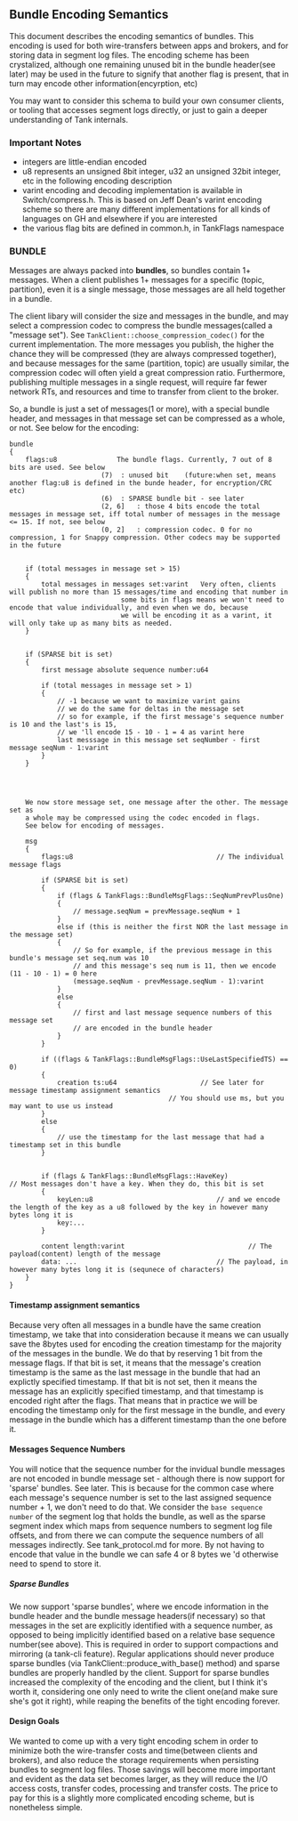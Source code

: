 ## Bundle Encoding Semantics
This document describes the encoding semantics of bundles. 
This encoding is used for both wire-transfers between apps and brokers, and for storing data in segment log files.
The encoding scheme has been crystalized, although one remaining unused bit in the bundle header(see later) may be used in the future
to signify that another flag is present, that in turn may encode other information(encyrption, etc)

You may want to consider this schema to build your own consumer clients, or tooling that accesses segment logs directly, or
just to gain a deeper understanding of Tank internals.

### Important Notes
- integers are little-endian encoded
- u8 represents an unsigned 8bit integer, u32 an unsigned 32bit integer, etc in the following encoding description
- varint encoding and decoding implementation is available in Switch/compress.h. This is based on Jeff Dean's varint encoding scheme
	so there are many different implementations for all kinds of languages on GH and elsewhere if you are interested
- the various flag bits are defined in common.h, in TankFlags namespace



### BUNDLE
Messages are always packed into **bundles**, so bundles contain 1+ messages. 
When a client publishes 1+ messages for a specific (topic, partition), even it is a single message, those messages are
all held together in a bundle. 

The client libary will consider the size and messages in the bundle, and may select a compression
codec to compress the bundle messages(called a "message set").  See `TankClient::choose_compression_codec()` for the current implementation.
The more messages you publish, the higher the chance they will 
be compressed (they are always compressed together), and because messages for the same (partition, topic) are usually similar, the compression
codec will often yield a great compression ratio. Furthermore, publishing multiple messages in a single request, will require far fewer network RTs, 
and resources and time to transfer from client to the broker. 

So, a bundle is just a set of messages(1 or more), with a special bundle header, and messages in that message set can be compressed as a whole, or not.
See below for the encoding:


```
bundle
{
	flags:u8		       The bundle flags. Currently, 7 out of 8 bits are used. See below
				       (7) 	: unused bit	(future:when set, means another flag:u8 is defined in the bunde header, for encryption/CRC etc)
				       (6) 	: SPARSE bundle bit - see later
				       (2, 6] 	: those 4 bits encode the total messages in message set, iff total number of messages in the message <= 15. If not, see below
				       (0, 2] 	: compression codec. 0 for no compression, 1 for Snappy compression. Other codecs may be supported in the future


	if (total messages in message set > 15)
	{
		total messages in messages set:varint 	Very often, clients will publish no more than 15 messages/time and encoding that number in
							some bits in flags means we won't need to encode that value individually, and even when we do, because
							we will be encoding it as a varint, it will only take up as many bits as needed.
	}


	if (SPARSE bit is set)
	{
		first message absolute sequence number:u64

		if (total messages in message set > 1)
		{
			// -1 because we want to maximize varint gains
			// we do the same for deltas in the message set
			// so for example, if the first message's sequence number is 10 and the last's is 15, 
			// we 'll encode 15 - 10 - 1 = 4 as varint here
			last messsage in this message set seqNumber - first message seqNum - 1:varint
		}
	}




	We now store message set, one message after the other. The message set as
	a whole may be compressed using the codec encoded in flags.
	See below for encoding of messages. 
	
	msg
	{
		flags:u8 									// The individual message flags

		if (SPARSE bit is set)
		{
			if (flags & TankFlags::BundleMsgFlags::SeqNumPrevPlusOne)
			{
				// message.seqNum = prevMessage.seqNum + 1
			}
			else if (this is neither the first NOR the last message in the message set)
			{
				// So for example, if the previous message in this bundle's message set seq.num was 10
				// and this message's seq num is 11, then we encode (11 - 10 - 1) = 0 here
				(message.seqNum - prevMessage.seqNum - 1):varint
			}
			else
			{
				// first and last message sequence numbers of this message set
				// are encoded in the bundle header
			}
		}

		if ((flags & TankFlags::BundleMsgFlags::UseLastSpecifiedTS) == 0)
		{
			creation ts:u64 					// See later for message timestamp assignment semantics
										// You should use ms, but you may want to use us instead
		}
		else
		{
			// use the timestamp for the last message that had a timestamp set in this bundle
		}


		if (flags & TankFlags::BundleMsgFlags::HaveKey) 				// Most messages don't have a key. When they do, this bit is set
		{
			keyLen:u8 								// and we encode the length of the key as a u8 followed by the key in however many bytes long it is
			key:...
		}

		content length:varint 								// The payload(content) length of the message
		data: ... 									// The payload, in however many bytes long it is (sequnece of characters)
	}
}
```


#### Timestamp assignment semantics
Because very often all messages in a bundle have the same creation timestamp, we take that into consideration because it means we can usually save the 8bytes used for
encoding the creation timestamp for the majority of the messages in the bundle. 
We do that by reserving 1 bit from the message flags. If that bit is set, it means
that the message's creation timestamp is the same as the last message in the bundle that had an explictly specified timestamp. If that bit is not set, then
it means the message has an explicitly specified timestamp, and that timestamp is encoded right after the flags. 
That means that in practice we will be encoding the timestamp only for the first message in the bundle, and every message in the bundle which has a different timestamp than the one before it.

#### Messages Sequence Numbers
You will notice that the sequence number for the invidual bundle messages are not encoded in bundle message set - although there is now support for 'sparse' bundles. See later.
This is because for the common case where each message's sequence number is set to the last assigned sequence number + 1, we don't need to do that.
We consider the `base sequence number` of the segment log that holds the bundle, as well as the sparse segment index which maps from sequence numbers to segment log file offsets, and from
there we can compute the sequence numbers of all messages indirectly. See tank_protocol.md for more.
By not having to encode that value in the bundle we can safe 4 or 8 bytes we 'd otherwise need to spend to store it.

##### Sparse Bundles
We now support 'sparse bundles', where we encode information in the bundle header and the bundle message headers(if necessary) so that messages in the set are explicitly identified
with a sequence number, as opposed to being implicitly identified based on a relative base sequence number(see above).
This is required in order to support compactions and mirroring (a tank-cli feature). Regular applications should never produce sparse bundles (via TankClient::produce_with_base() method)
and sparse bundles are properly handled by the client.
Support for sparse bundles increased the complexity of the encoding and the client, but I think it's worth it, considering one only need to write the client one(and make sure
she's got it right), while reaping the benefits of the tight encoding forever.


#### Design Goals
We wanted to come up with a very tight encoding schem in order to minimize both the wire-transfer costs and time(between clients and brokers), and also reduce the storage requirements when persisting bundles to
segment log files. Those savings will become more important and evident as the data set becomes larger, as they will reduce the I/O access costs, transfer codes, processing and transfer costs.
The price to pay for this is a slightly more complicated encoding scheme, but is nonetheless simple.
